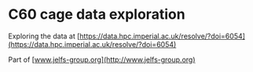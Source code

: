 # C60 cage data exploration

Exploring the data at [https://data.hpc.imperial.ac.uk/resolve/?doi=6054](https://data.hpc.imperial.ac.uk/resolve/?doi=6054)

Part of [www.jelfs-group.org](http://www.jelfs-group.org)
